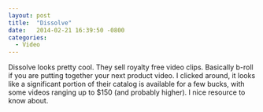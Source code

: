 ```yaml
---
layout: post
title:  "Dissolve"
date:   2014-02-21 16:39:50 -0800
categories:
  - Video
---
```


Dissolve looks pretty cool. They sell royalty free video clips. Basically b-roll if you are putting together your next product video. I clicked around, it looks like a significant portion of their catalog is available for a few bucks, with some videos ranging up to $150 (and probably higher). I nice resource to know about. 

 
